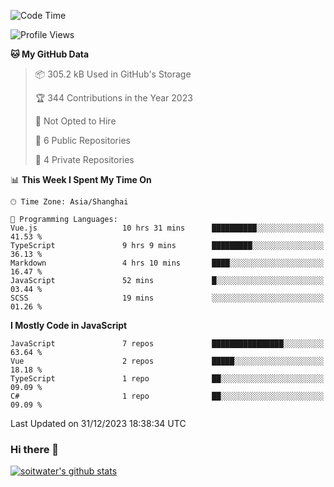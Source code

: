<!--START_SECTION:waka-->
![Code Time](http://img.shields.io/badge/Code%20Time-2%2C979%20hrs%2049%20mins-blue)

![Profile Views](http://img.shields.io/badge/Profile%20Views-0-blue)

**🐱 My GitHub Data** 

> 📦 305.2 kB Used in GitHub's Storage 
 > 
> 🏆 344 Contributions in the Year 2023
 > 
> 🚫 Not Opted to Hire
 > 
> 📜 6 Public Repositories 
 > 
> 🔑 4 Private Repositories 
 > 
📊 **This Week I Spent My Time On** 

```text
🕑︎ Time Zone: Asia/Shanghai

💬 Programming Languages: 
Vue.js                   10 hrs 31 mins      ██████████░░░░░░░░░░░░░░░   41.53 % 
TypeScript               9 hrs 9 mins        █████████░░░░░░░░░░░░░░░░   36.13 % 
Markdown                 4 hrs 10 mins       ████░░░░░░░░░░░░░░░░░░░░░   16.47 % 
JavaScript               52 mins             █░░░░░░░░░░░░░░░░░░░░░░░░   03.44 % 
SCSS                     19 mins             ░░░░░░░░░░░░░░░░░░░░░░░░░   01.26 % 
```

**I Mostly Code in JavaScript** 

```text
JavaScript               7 repos             ████████████████░░░░░░░░░   63.64 % 
Vue                      2 repos             █████░░░░░░░░░░░░░░░░░░░░   18.18 % 
TypeScript               1 repo              ██░░░░░░░░░░░░░░░░░░░░░░░   09.09 % 
C#                       1 repo              ██░░░░░░░░░░░░░░░░░░░░░░░   09.09 % 
```




 Last Updated on 31/12/2023 18:38:34 UTC
<!--END_SECTION:waka-->

### Hi there 👋
[![soitwater's github stats](https://github-readme-stats.vercel.app/api?username=soitwater)](https://github.com/soitwater/github-readme-stats)
